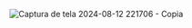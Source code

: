 ![Captura de tela 2024-08-12 221706 - Copia](https://github.com/user-attachments/assets/857eb55b-c799-4971-a828-f522d6395b74)
